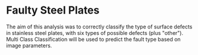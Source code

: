 # Faulty Steel Plates
The aim of this analysis was to correctly classify the type of surface defects in stainless steel plates, with six types of possible defects (plus "other").  Multi Class Classification will be used to predict the fault type based on image parameters.
